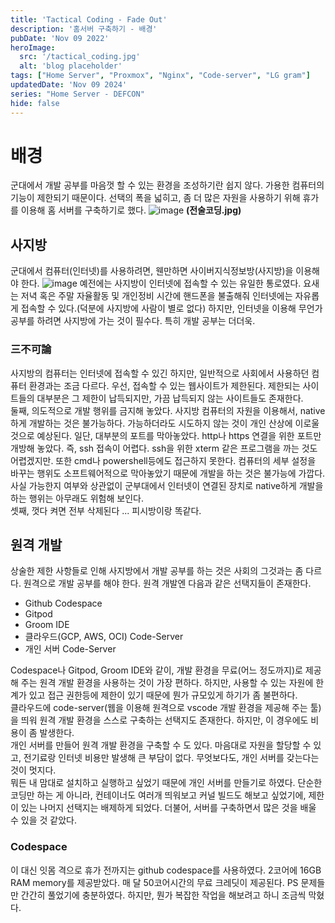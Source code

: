 ```yaml
---
title: 'Tactical Coding - Fade Out'
description: '홈서버 구축하기 - 배경'
pubDate: 'Nov 09 2022'
heroImage: 
  src: '/tactical_coding.jpg'
  alt: 'blog placeholder'
tags: ["Home Server", "Proxmox", "Nginx", "Code-server", "LG gram"]
updatedDate: 'Nov 09 2024'
series: "Home Server - DEFCON"
hide: false
---
```


# 배경
군대에서 개발 공부를 마음껏 할 수 있는 환경을 조성하기란 쉽지 않다.
가용한 컴퓨터의 기능이 제한되기 때문이다.
선택의 폭을 넓히고, 좀 더 많은 자원을 사용하기 위해 휴가를 이용해 홈 서버를 구축하기로 했다.
![image](/tactical_coding_1.jpg)
**(전술코딩.jpg)**

## 사지방
군대에서 컴퓨터(인터넷)를 사용하려면, 웬만하면 사이버지식정보방(사지방)을 이용해야 한다.
![image](https://pds.joongang.co.kr/news/component/htmlphoto_mmdata/201701/05/htm_2017010514497219662.jpg)
예전에는 사지방이 인터넷에 접속할 수 있는 유일한 통로였다.
요새는 저녁 혹은 주말 자율활동 및 개인정비 시간에 핸드폰을 불출해줘 인터넷에는 자유롭게 접속할 수 있다.(덕분에 사지방에 사람이 별로 없다)
하지만, 인터넷을 이용해 무언가 공부를 하려면 사지방에 가는 것이 필수다. 
특히 개발 공부는 더더욱. </br>
### 三不可論
사지방의 컴퓨터는 인터넷에 접속할 수 있긴 하지만, 일반적으로 사회에서 사용하던 컴퓨터 환경과는 조금 다르다.
우선, 접속할 수 있는 웹사이트가 제한된다.
제한되는 사이트들의 대부분은 그 제한이 납득되지만, 가끔 납득되지 않는 사이트들도 존재한다.</br>
둘째, 의도적으로 개발 행위를 금지해 놓았다.
사지방 컴퓨터의 자원을 이용해서, native하게 개발하는 것은 불가능하다.
가능하더라도 시도하지 않는 것이 개인 산상에 이로울 것으로 예상된다.
일단, 대부분의 포트를 막아놓았다. http나 https 연결을 위한 포트만 개방해 놓았다. 
즉, ssh 접속이 어렵다. ssh을 위한 xterm 같은 프로그램을 까는 것도 어렵겠지만.
또한 cmd나 powershell등에도 접근하지 못한다.
컴퓨터의 세부 설정을 바꾸는 행위도 소프트웨어적으로 막아놓았기 때문에 개발을 하는 것은 불가능에 가깝다. 
사실 가능한지 여부와 상관없이 군부대에서 인터넷이 연결된 장치로 native하게 개발을 하는 행위는 아무래도 위험해 보인다.</br>
셋째, 껏다 켜면 전부 삭제된다 ... 피시방이랑 똑같다.</br>

## 원격 개발

상술한 제한 사항들로 인해 사지방에서 개발 공부를 하는 것은 사회의 그것과는 좀 다르다. 
원격으로 개발 공부를 해야 한다. 
원격 개발엔 다음과 같은 선택지들이 존재한다.

* Github Codespace
* Gitpod
* Groom IDE
* 클라우드(GCP, AWS, OCI) Code-Server
* 개인 서버 Code-Server


Codespace나 Gitpod, Groom IDE와 같이, 개발 환경을 무료(어느 정도까지)로 제공해 주는 원격 개발 환경을 사용하는 것이 가장 편하다.
하지만, 사용할 수 있는 자원에 한계가 있고 접근 권한등에 제한이 있기 때문에 뭔가 규모있게 하기가 좀 불편하다.</br>
클라우드에 code-server(웹을 이용해 원격으로 vscode 개발 환경을 제공해 주는 툴)을 띄워 원격 개발 환경을 스스로 구축하는 선택지도 존재한다. 
하지만, 이 경우에도 비용이 좀 발생한다.</br>
개인 서버를 만들어 원격 개발 환경을 구축할 수 도 있다. 마음대로 자원을 할당할 수 있고, 전기료랑 인터넷 비용만 발생해 큰 부담이 없다. 무엇보다도, 개인 서버를 갖는다는 것이 멋지다.</br>
뭐든 내 맘대로 설치하고 실행하고 싶었기 때문에 개인 서버를 만들기로 하였다. 
단순한 코딩만 하는 게 아니라, 컨테이너도 여러개 띄워보고 커널 빌드도 해보고 싶었기에, 제한이 있는 나머지 선택지는 배제하게 되었다. 
더불어, 서버를 구축하면서 많은 것을 배울 수 있을 것 같았다.</br>

### Codespace

이 대신 잇몸 격으로 휴가 전까지는 github codespace를 사용하였다.
2코어에 16GB RAM memory를 제공받았다. 매 달 50코어시간의 무료 크레딧이 제공된다.
PS 문제들만 간간히 풀었기에 충분하였다.
하지만, 뭔가 복잡한 작업을 해보려고 하니 조금씩 막혔다.
